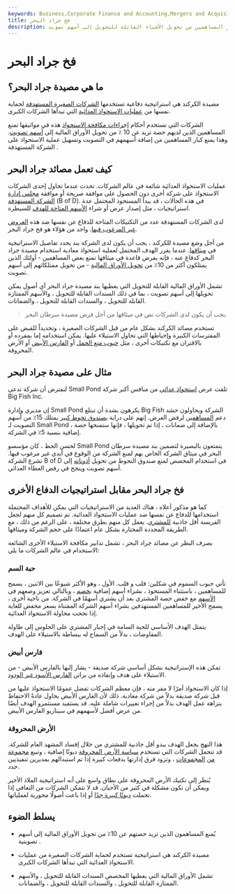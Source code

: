 ```yaml
---
keywords: Business,Corporate Finance and Accounting,Mergers and Acquisitions,M&amp;amp;A
title: فخ جراد البحر
description: مصيدة الكركند هي استراتيجية لمكافحة الاستيلاء حيث يمر الهدف بشرط حتى لا يتمكن كبار المساهمين من تحويل الأشياء القابلة للتحويل إلى أسهم تصويت.
---
```


# فخ جراد البحر
## ما هي مصيدة جراد البحر؟

مصيدة الكركند هي استراتيجية دفاعية تستخدمها [الشركات الصغيرة المستهدفة](/targetfirm) لحماية نفسها من [عمليات الاستحواذ العدائية](/hostiletakeover) التي تبدأها الشركات الكبرى.

الشركات التي تستخدم أحكام [إجراءات مكافحة الاستحواذ](/anti-takeovermeasure) هذه في مواثيقها تمنع المساهمين الذين لديهم حصة تزيد عن 10 ٪ من تحويل الأوراق المالية إلى [أسهم تصويت](/votingshares). وهذا يمنع كبار المساهمين من إضافة أسهمهم في التصويت وتسهيل عملية الاستحواذ على الشركة المستهدفة .

## كيف تعمل مصائد جراد البحر

عمليات الاستحواذ العدائية شائعة في عالم الشركات. تحدث عندما تحاول إحدى الشركات الاستحواذ على شركة أخرى دون الحصول على موافقة صريحة أو موافقة [مجلس إدارة الشركة المستهدفة](/boardofdirectors) (B of D). في هذه الحالات ، قد يبدأ المستحوذ المحتمل عدة استراتيجيات ، مثل إصدار عرض أو شراء [الأسهم المتاحة للهدف](/stock) للسيطرة.

لدى الشركات المستهدفة عدد من التكتيكات المتاحة للدفاع عن نفسها ضد هذه [العروض غير المرغوب فيها](/unsolicited-bid). واحد من هؤلاء هو فخ جراد البحر.

من أجل وضع مصيدة للكركند ، يجب أن يكون لدى الشركة بند يحدد تفاصيل الاستراتيجية في [ميثاقها](/corporatecharter). عندما يقرر الهدف المحتمل لعملية استحواذ معادية استخدام مصيدة جراد البحر كدفاع عنه ، فإنه يفرض قاعدة في ميثاقها تمنع بعض المساهمين - أولئك الذين يمتلكون أكثر من 10٪ من [تحويل الأوراق المالية](/convertible-security) - من تحويل ممتلكاتهم إلى أسهم تصويت.

تشمل الأوراق المالية القابلة للتحويل التي يغطيها بند مصيدة جراد البحر أي أصول يمكن تحويلها إلى أسهم تصويت ، بما في ذلك السندات القابلة للتحويل ، والأسهم الممتازة القابلة للتحويل ، والسندات القابلة للتحويل ، والضمانات.

> يجب أن يكون لدى الشركات نص في ميثاقها من أجل فرض مصيدة سرطان البحر.

>

تستخدم مصائد الكركند بشكل عام من قبل الشركات الصغيرة ، وتحديداً للقبض على المفترسات الكبيرة وإحباطها التي تحاول الاستيلاء عليها. يمكن استخدامه إما بمفرده أو بالاقتران مع تكتيكات أخرى ، مثل [حبوب منع الحمل](/poisonpill) أو [الفارس الأبيض](/whiteknight) أو الأرض المحروقة.

## مثال على مصيدة جراد البحر

لنفترض أن شركة تدعى Small Pond تلقت عرض [استحواذ عدائي](/takeover) من منافس أكبر شركة Big Fish Inc.

إن مديري وإدارة Small Pond يكرهون بشدة أن تبتلع Big Fish الشركة ويحاولون حشد دعم [المساهمين](/shareholder) لرفض العرض. إنهم على دراية [بصندوق تحوط كبير](/hedgefund) يمتلك 15٪ من أسهم التصويت لـ Small Pond ، بالإضافة إلى ضمانات ، إذا تم تحويلها ، فإنها ستمنحها حصة إضافية بنسبة 5٪ في الشركة.

لحسن الحظ ، كان مؤسسو Small Pond يتمتعون بالبصيرة لتضمين بند مصيدة سرطان البحر في ميثاق الشركة الخاص بهم لمنع الشركة من الوقوع في أيدي غير مرغوب فيها. تشرع الشركة B of D في استخدام المخصص لمنع صندوق التحوط من تحويل [أذوناته](/warrant) إلى أسهم تصويت وينجح في رفض العطاء العدائي.

## فخ جراد البحر مقابل استراتيجيات الدفاع الأخرى

كما هو مذكور أعلاه ، هناك العديد من الاستراتيجيات التي يمكن للأهداف المحتملة استخدامها للدفاع عن نفسها ضد عمليات الاستحواذ العدائية. تم تصميم كل منهم لجعل الفريسة أقل جاذبية [للمشتري](/acquirer). يعمل كل منهم بطرق مختلفة ، على الرغم من ذلك ، مع الطريقة المحددة المختارة بشكل عام اعتمادًا على حجم الشركة وميثاقها.

بصرف النظر عن مصائد جراد البحر ، تشمل تدابير مكافحة الاستيلاء الأخرى الشائعة الاستخدام في عالم الشركات ما يلي:

### حبة السم

تأتي حبوب السموم في شكلين: قلب و قلب. الأول ، وهو الأكثر شيوعًا بين الاثنين ، يسمح للمساهمين ، باستثناء المستحوذ ، بشراء أسهم إضافية [بخصم](/at-a-discount) ، وبالتالي تعزيز وضعهم في [الأسهم](/equity) مع خفض حصة المشتري بعد أن يشتري أسهمًا في الشركة. من ناحية أخرى ، يسمح الأخير للمساهمين المستهدفين بشراء أسهم الشركة المقتناة بسعر مخفض للغاية إذا نجحت محاولة الاستحواذ العدائية.

يتمثل الهدف الأساسي للحبة السامة في إجبار المشتري على الجلوس إلى طاولة المفاوضات ، بدلاً من السماح له ببساطة بالاستيلاء على الهدف.

### فارس أبيض

تمكن هذه الإستراتيجية بشكل أساسي شركة صديقة - يشار إليها بالفارس الأبيض - من الاستيلاء على هدف وإنقاذه من براثن [الفارس الأسود غير الودود](/blackknight).

إذا كان الاستحواذ أمرًا لا مفر منه ، فإن معظم الشركات تفضل عمومًا الاستحواذ عليها من قبل شركة صديقة بدلاً من شركة معادية. ذلك لأن الفارس الأبيض يحاول عادةً الاحتفاظ بنزاهة عمل الهدف بدلاً من إجراء تغييرات شاملة عليه. قد يستفيد مستثمرو الهدف أيضًا من عرض أفضل لأسهمهم في سيناريو الفارس الأبيض.

### الأرض المحروقة

هذا النهج يجعل الهدف يبدو أقل جاذبية للمشتري من خلال إفساد المشهد العام للشركة. قد تتحمل الشركات التي تستخدم [سياسة الأرض المحروقة](/scorchedearthpolicy) ديونًا إضافية ، وتبيع [مجموعة من](/asset) [المجموعات](/asset) ، وتزود فرق إدارتها بدفعات كبيرة إذا تم استبدالهم بمديرين تنفيذيين جدد.

يُنظر إلى تكتيك الأرض المحروقة على نطاق واسع على أنه استراتيجية الملاذ الأخير ويمكن أن تكون مشكلة في كثير من الأحيان. قد لا تتمكن الشركات من التعافي إذا تحملت [ديونًا كبيرة جدًا](/debt) أو إذا باعت أصولًا محورية لعملياتها.

## يسلط الضوء

- يُمنع المساهمون الذين تزيد حصتهم عن 10٪ من تحويل الأوراق المالية إلى أسهم تصويتية .

- مصيدة الكركند هي استراتيجية تستخدم لحماية الشركات الصغيرة من عمليات الاستحواذ العدائية التي تبدأها الشركات الكبرى.

- تشمل الأوراق المالية التي يغطيها المخصص السندات القابلة للتحويل ، والأسهم الممتازة القابلة للتحويل ، والسندات القابلة للتحويل ، والضمانات.

